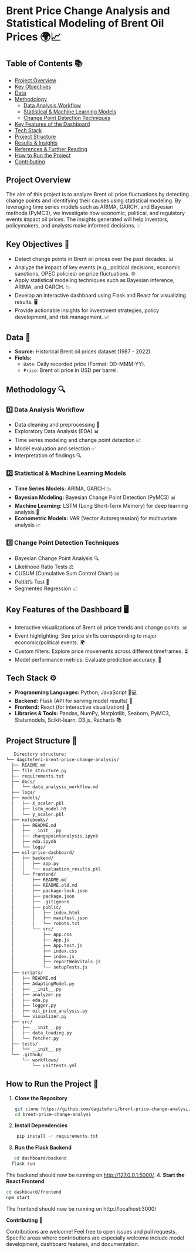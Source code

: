 # Brent Price Change Analysis and Statistical Modeling of Brent Oil Prices 🌍📈

## Table of Contents 📚

- [Project Overview](#project-overview)
- [Key Objectives](#key-objectives)
- [Data](#data)
- [Methodology](#methodology)
  - [Data Analysis Workflow](#1️⃣-data-analysis-workflow)
  - [Statistical & Machine Learning Models](#2️⃣-statistical--machine-learning-models)
  - [Change Point Detection Techniques](#3️⃣-change-point-detection-techniques)
- [Key Features of the Dashboard](#key-features-of-the-dashboard)
- [Tech Stack](#tech-stack)
- [Project Structure](#project-structure)
- [Results & Insights](#results--insights)
- [References & Further Reading](#references--further-reading)
- [How to Run the Project](#how-to-run-the-project)
- [Contributing](#contributing)

## Project Overview

The aim of this project is to analyze Brent oil price fluctuations by detecting change points and identifying their causes using statistical modeling. By leveraging time series models such as ARIMA, GARCH, and Bayesian methods (PyMC3), we investigate how economic, political, and regulatory events impact oil prices. The insights generated will help investors, policymakers, and analysts make informed decisions. 💡

## Key Objectives 🎯

- Detect change points in Brent oil prices over the past decades. 📊
- Analyze the impact of key events (e.g., political decisions, economic sanctions, OPEC policies) on price fluctuations. 🌐
- Apply statistical modeling techniques such as Bayesian inference, ARIMA, and GARCH. 📉
- Develop an interactive dashboard using Flask and React for visualizing results. 🖥️
- Provide actionable insights for investment strategies, policy development, and risk management. 📈

## Data 📂

- **Source:** Historical Brent oil prices dataset (1987 - 2022).
- **Fields:**
  - `Date`: Daily recorded price (Format: DD-MMM-YY).
  - `Price`: Brent oil price in USD per barrel.

## Methodology 🔍

### 1️⃣ Data Analysis Workflow

- Data cleaning and preprocessing 🧹
- Exploratory Data Analysis (EDA) 📊
- Time series modeling and change point detection 📈
- Model evaluation and selection ✅
- Interpretation of findings 🔍

### 2️⃣ Statistical & Machine Learning Models

- **Time Series Models:** ARIMA, GARCH 📉
- **Bayesian Modeling:** Bayesian Change Point Detection (PyMC3) 📊
- **Machine Learning:** LSTM (Long Short-Term Memory) for deep learning analysis 🤖
- **Econometric Models:** VAR (Vector Autoregression) for multivariate analysis 📈

### 3️⃣ Change Point Detection Techniques

- Bayesian Change Point Analysis 🔍
- Likelihood Ratio Tests ⚖️
- CUSUM (Cumulative Sum Control Chart) 📊
- Pettitt’s Test 🧪
- Segmented Regression 📈

## Key Features of the Dashboard 🖥️

- Interactive visualizations of Brent oil price trends and change points. 📊
- Event highlighting: See price shifts corresponding to major economic/political events. 🌍
- Custom filters: Explore price movements across different timeframes. ⏳
- Model performance metrics: Evaluate prediction accuracy. 📏

## Tech Stack ⚙️

- **Programming Languages:** Python, JavaScript 🐍💻
- **Backend:** Flask (API for serving model results) 🔌
- **Frontend:** React (for interactive visualization) 📱
- **Libraries & Tools:** Pandas, NumPy, Matplotlib, Seaborn, PyMC3, Statsmodels, Scikit-learn, D3.js, Recharts 📚

## Project Structure 📁


  ```bash
     Directory structure:
└── dagiteferi-brent-price-change-analysis/
    ├── README.md
    ├── file_structure.py
    ├── requirements.txt
    ├── docs/
    │   └── data_analysis_workflow.md
    ├── logs/
    ├── models/
    │   ├── X_scaler.pkl
    │   ├── lstm_model.h5
    │   └── y_scaler.pkl
    ├── notebooks/
    │   ├── README.md
    │   ├── __init__.py
    │   ├── changepointanalysis.ipynb
    │   ├── eda.ipynb
    │   └── logs/
    ├── oil-price-dashboard/
    │   ├── backend/
    │   │   ├── app.py
    │   │   └── evaluation_results.pkl
    │   └── frontend/
    │       ├── README.md
    │       ├── README.old.md
    │       ├── package-lock.json
    │       ├── package.json
    │       ├── .gitignore
    │       ├── public/
    │       │   ├── index.html
    │       │   ├── manifest.json
    │       │   └── robots.txt
    │       └── src/
    │           ├── App.css
    │           ├── App.js
    │           ├── App.test.js
    │           ├── index.css
    │           ├── index.js
    │           ├── reportWebVitals.js
    │           └── setupTests.js
    ├── scripts/
    │   ├── README.md
    │   ├── AdaptingModel.py
    │   ├── __init__.py
    │   ├── analyzer.py
    │   ├── eda.py
    │   ├── logger.py
    │   ├── oil_price_analysis.py
    │   └── visualizer.py
    ├── src/
    │   ├── __init__.py
    │   ├── data_loading.py
    │   └── fetcher.py
    ├── tests/
    │   └── __init__.py
    └── .github/
        └── workflows/
            └── unittests.yml
  ```


## How to Run the Project 🚀

1. **Clone the Repository**
   ```bash
   git clone https://github.com/dagiteferi/brent-price-change-analysi.git
   cd brent-price-change-analysi
    ```
2. **Install Dependencies**
```bash
    pip install -r requirements.txt
```
3. **Run the Flask Backend**
```bash
   cd dashboard/backend
  flask run

```
The backend should now be running on http://127.0.0.1:5000/.
4. **Start the React Frontend**
   ```bash
 cd dashboard/frontend
npm start

   ```
The frontend should now be running on http://localhost:3000/


**Contributing 🤝**

Contributions are welcome! Feel free to open issues and pull requests. Specific areas where contributions are especially welcome include model development, dashboard features, and documentation.
